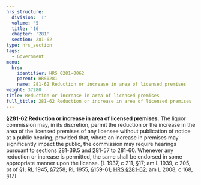 ```yaml
---
hrs_structure:
  division: '1'
  volume: '5'
  title: '16'
  chapter: '281'
  section: 281-62
type: hrs_section
tags:
  - Government
menu:
  hrs:
    identifier: HRS_0281-0062
    parent: HRS0281
    name: 281-62 Reduction or increase in area of licensed premises
weight: 37280
title: Reduction or increase in area of licensed premises
full_title: 281-62 Reduction or increase in area of licensed premises
---
```

**§281-62 Reduction or increase in area of licensed premises.** The liquor commission may, in its discretion, permit the reduction or the increase in the area of the licensed premises of any licensee without publication of notice at a public hearing; provided that, where an increase in premises may significantly impact the public, the commission may require hearings pursuant to sections 281-39.5 and 281-57 to 281-60\. Whenever any reduction or increase is permitted, the same shall be endorsed in some appropriate manner upon the license. [L 1937, c 211, §17; am L 1939, c 205, pt of §1; RL 1945, §7258; RL 1955, §159-61; [HRS §281-62](/title-16/chapter-281/section-281-62/); am L 2008, c 168, §17]